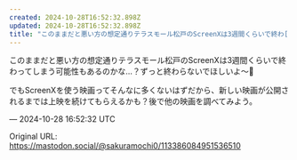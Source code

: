 ```yaml
---
created: 2024-10-28T16:52:32.898Z
updated: 2024-10-28T16:52:32.898Z
title: "このままだと悪い方の想定通りテラスモール松戸のScreenXは3週間くらいで終わ[...]"
---
```


<p>このままだと悪い方の想定通りテラスモール松戸のScreenXは3週間くらいで終わってしまう可能性もあるのかな…？ずっと終わらないでほしいよ〜🥲</p><p>でもScreenXを使う映画ってそんなに多くないはずだから、新しい映画が公開されるまでは上映を続けてもらえるかも？後で他の映画を調べてみよう。</p>

&mdash; 2024-10-28 16:52:32 UTC

Original URL: https://mastodon.social/@sakuramochi0/113386084951536510
